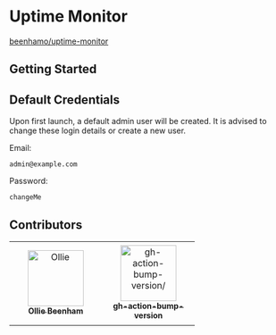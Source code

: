# Uptime Monitor

[beenhamo/uptime-monitor](https://hub.docker.com/r/beenhamo/uptime-monitor)

## Getting Started

## Default Credentials

Upon first launch, a default admin user will be created. It is advised to change these login details or create a new user.

Email:

```
admin@example.com
```

Password:

```
changeMe
```

## Contributors

<table>
<tr>
    <td align="center" style="word-wrap: break-word; width: 150.0; height: 150.0">
        <a href=https://github.com/ElBeenMachine>
            <img src=https://avatars.githubusercontent.com/u/73618201?v=4 width="100;"  alt=Ollie Beenham/>
            <br />
            <sub style="font-size:14px"><b>Ollie Beenham</b></sub>
        </a>
    </td>
    <td align="center" style="word-wrap: break-word; width: 150.0; height: 150.0">
        <a href=https://github.com/gh-action-bump-version>
            <img src=https://avatars.githubusercontent.com/u/113046855?v=4 width="100;"  alt=gh-action-bump-version/>
            <br />
            <sub style="font-size:14px"><b>gh-action-bump-version</b></sub>
        </a>
    </td>
</tr>
</table>
